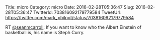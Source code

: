 Title: micro
Category: micro
Date: 2016-02-28T05:36:47
Slug: 2016-02-28T05:36:47
TwitterId: 703816092179779584
TweetUrl: https://twitter.com/mark_philpot/status/703816092179779584

RT [@seanmcarroll](https://twitter.com/seanmcarroll): If you want to know who the Albert Einstein of basketball is, his name is Steph Curry.